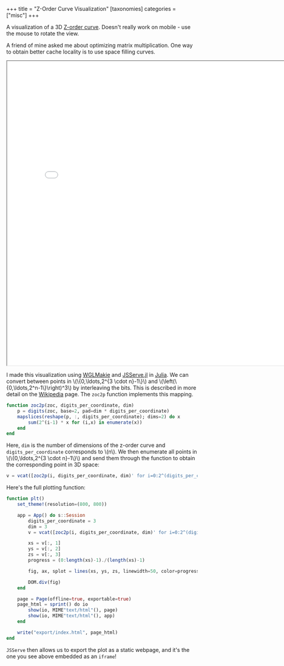 +++
title = "Z-Order Curve Visualization"
[taxonomies]
categories = ["misc"]
+++

A visualization of a 3D [Z-order curve](https://en.wikipedia.org/wiki/Z-order_curve).
Doesn't really work on mobile - use the mouse to rotate the view.

A friend of mine asked me about optimizing matrix multiplication.
One way to obtain better cache locality is to use space filling curves.

<iframe src="zoc.html" width="800" height="800">
</iframe>

I made this visualization using [WGLMakie](https://github.com/JuliaPlots/WGLMakie.jl) and [JSServe.jl](https://github.com/SimonDanisch/JSServe.jl) in [Julia](https://julialang.org/).
We can convert between points in \\(\\{0,\ldots,2^{3 \cdot n}-1\\}\\) and \\(\left(\\{0,\ldots,2^n-1\\}\right)^3\\) by interleaving the bits.
This is described in more detail on the [Wikipedia](https://en.wikipedia.org/wiki/Z-order_curve#Coordinate_values) page.
The `zoc2p` function implements this mapping.

```julia
function zoc2p(zoc, digits_per_coordinate, dim)
    p = digits(zoc, base=2, pad=dim * digits_per_coordinate)
    mapslices(reshape(p, :, digits_per_coordinate); dims=2) do x
        sum(2^(i-1) * x for (i,x) in enumerate(x))
    end
end
```
Here, `dim` is the number of dimensions of the z-order curve and `digits_per_coordinate` corresponds to \\(n\\).
We then enumerate all points in \\(\\{0,\ldots,2^{3 \cdot n}-1\\}\\) and send them through the function to obtain the corresponding point in 3D space:

```julia
v = vcat([zoc2p(i, digits_per_coordinate, dim)' for i=0:2^(digits_per_coordinate*dim)-1]...)
```

Here's the full plotting function:

```julia
function plt()
    set_theme!(resolution=(800, 800))

    app = App() do s::Session
        digits_per_coordinate = 3
        dim = 3
        v = vcat([zoc2p(i, digits_per_coordinate, dim)' for i=0:2^(digits_per_coordinate*dim)-1]...)

        xs = v[:, 1]
        ys = v[:, 2]
        zs = v[:, 3]
        progress = (0:length(xs)-1)./(length(xs)-1)

        fig, ax, splot = lines(xs, ys, zs, linewidth=50, color=progress, colormap=:rainbow)

        DOM.div(fig)
    end

    page = Page(offline=true, exportable=true)
    page_html = sprint() do io
        show(io, MIME"text/html"(), page)
        show(io, MIME"text/html"(), app)
    end

    write("export/index.html", page_html)
end
```

`JSServe` then allows us to export the plot as a static webpage, and it's the one you see above embedded as an `iframe`!